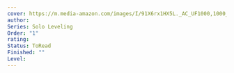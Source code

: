 ```yaml
---
cover: https://m.media-amazon.com/images/I/91X6rx1HX5L._AC_UF1000,1000_QL80_.jpg
author: 
Series: Solo Leveling
Order: "1"
rating: 
Status: ToRead
Finished: ""
Level:
---
```









